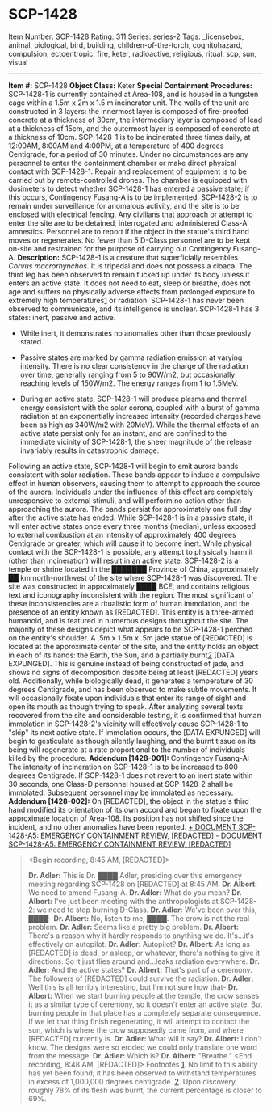 # SCP-1428
Item Number: SCP-1428
Rating: 311
Series: series-2
Tags: _licensebox, animal, biological, bird, building, children-of-the-torch, cognitohazard, compulsion, ectoentropic, fire, keter, radioactive, religious, ritual, scp, sun, visual

---

**Item #:** SCP-1428
**Object Class:** Keter
**Special Containment Procedures:** SCP-1428-1 is currently contained at Area-108, and is housed in a tungsten cage within a 1.5m x 2m x 1.5 m incinerator unit. The walls of the unit are constructed in 3 layers: the innermost layer is composed of fire-proofed concrete at a thickness of 30cm, the intermediary layer is composed of lead at a thickness of 15cm, and the outermost layer is composed of concrete at a thickness of 10cm.
SCP-1428-1 is to be incinerated three times daily, at 12:00AM, 8:00AM and 4:00PM, at a temperature of 400 degrees Centigrade, for a period of 30 minutes. Under no circumstances are any personnel to enter the containment chamber or make direct physical contact with SCP-1428-1. Repair and replacement of equipment is to be carried out by remote-controlled drones.
The chamber is equipped with dosimeters to detect whether SCP-1428-1 has entered a passive state; if this occurs, Contingency Fusang-A is to be implemented.
SCP-1428-2 is to remain under surveillance for anomalous activity, and the site is to be enclosed with electrical fencing. Any civilians that approach or attempt to enter the site are to be detained, interrogated and administered Class-A amnestics. Personnel are to report if the object in the statue's third hand moves or regenerates. No fewer than 5 D-Class personnel are to be kept on-site and restrained for the purpose of carrying out Contingency Fusang-A.
**Description:** SCP-1428-1 is a creature that superficially resembles _Corvus macrorhynchos_. It is tripedal and does not possess a cloaca. The third leg has been observed to remain tucked up under its body unless it enters an active state. It does not need to eat, sleep or breathe, does not age and suffers no physically adverse effects from prolonged exposure to extremely high temperatures[1](javascript:;) or radiation. SCP-1428-1 has never been observed to communicate, and its intelligence is unclear.
SCP-1428-1 has 3 states: inert, passive and active.
  * While inert, it demonstrates no anomalies other than those previously stated.

  * Passive states are marked by gamma radiation emission at varying intensity. There is no clear consistency in the charge of the radiation over time, generally ranging from 5 to 90W/m2, but occasionally reaching levels of 150W/m2. The energy ranges from 1 to 1.5MeV.

  * During an active state, SCP-1428-1 will produce plasma and thermal energy consistent with the solar corona, coupled with a burst of gamma radiation at an exponentially increased intensity (recorded charges have been as high as 340W/m2 with 20MeV). While the thermal effects of an active state persist only for an instant, and are confined to the immediate vicinity of SCP-1428-1, the sheer magnitude of the release invariably results in catastrophic damage.

Following an active state, SCP-1428-1 will begin to emit aurora bands consistent with solar radiation. These bands appear to induce a compulsive effect in human observers, causing them to attempt to approach the source of the aurora. Individuals under the influence of this effect are completely unresponsive to external stimuli, and will perform no action other than approaching the aurora. The bands persist for approximately one full day after the active state has ended.
While SCP-1428-1 is in a passive state, it will enter active states once every three months (median), unless exposed to external combustion at an intensity of approximately 400 degrees Centigrade or greater, which will cause it to become inert. While physical contact with the SCP-1428-1 is possible, any attempt to physically harm it (other than incineration) will result in an active state.
SCP-1428-2 is a temple or shrine located in the ███████ Province of China, approximately ██ km north-northwest of the site where SCP-1428-1 was discovered. The site was constructed in approximately ████ BCE, and contains religious text and iconography inconsistent with the region. The most significant of these inconsistencies are a ritualistic form of human immolation, and the presence of an entity known as [REDACTED]. This entity is a three-armed humanoid, and is featured in numerous designs throughout the site. The majority of these designs depict what appears to be SCP-1428-1 perched on the entity's shoulder.
A .5m x 1.5m x .5m jade statue of [REDACTED] is located at the approximate center of the site, and the entity holds an object in each of its hands: the Earth, the Sun, and a partially burnt[2](javascript:;) [DATA EXPUNGED]. This is genuine instead of being constructed of jade, and shows no signs of decomposition despite being at least [REDACTED] years old. Additionally, while biologically dead, it generates a temperature of 30 degrees Centigrade, and has been observed to make subtle movements. It will occasionally fixate upon individuals that enter its range of sight and open its mouth as though trying to speak.
After analyzing several texts recovered from the site and considerable testing, it is confirmed that human immolation in SCP-1428-2's vicinity will effectively cause SCP-1428-1 to "skip" its next active state. If immolation occurs, the [DATA EXPUNGED] will begin to gesticulate as though silently laughing, and the burnt tissue on its being will regenerate at a rate proportional to the number of individuals killed by the procedure.
**Addendum [1428-001]:** Contingency Fusang-A: The intensity of incineration on SCP-1428-1 is to be increased to 800 degrees Centigrade. If SCP-1428-1 does not revert to an inert state within 30 seconds, one Class-D personnel housed at SCP-1428-2 shall be immolated. Subsequent personnel may be immolated as necessary.
**Addendum [1428-002]:** On [REDACTED], the object in the statue's third hand modified its orientation of its own accord and began to fixate upon the approximate location of Area-108. Its position has not shifted since the incident, and no other anomalies have been reported.
[\+ DOCUMENT SCP-1428-A5: EMERGENCY CONTAINMENT REVIEW, [REDACTED]](javascript:;)
[\- DOCUMENT SCP-1428-A5: EMERGENCY CONTAINMENT REVIEW, [REDACTED]](javascript:;)
> <Begin recording, 8:45 AM, [REDACTED]>  
>    
>  **Dr. Adler:** This is Dr. ████ Adler, presiding over this emergency meeting regarding SCP-1428 on [REDACTED] at 8:45 AM.
> **Dr. Albert:** We need to amend Fusang-A.
> **Dr. Adler:** What do you mean?
> **Dr. Albert:** I've just been meeting with the anthropologists at SCP-1428-2: we need to stop burning D-Class.
> **Dr. Adler:** We've been over this, ████-
> **Dr. Albert:** No, listen to me, ████. The crow is not the real problem.
> **Dr. Adler:** Seems like a pretty big problem.
> **Dr. Albert:** There's a reason why it hardly responds to anything we do. It's…it's effectively on autopilot.
> **Dr. Adler:** Autopilot?
> **Dr. Albert:** As long as [REDACTED] is dead, or asleep, or whatever, there's nothing to give it directions. So it just flies around and…leaks radiation everywhere.
> **Dr. Adler:** And the active states?
> **Dr. Albert:** That's part of a ceremony. The followers of [REDACTED] could survive the radiation.
> **Dr. Adler:** Well this is all terribly interesting, but I'm not sure how that-
> **Dr. Albert:** When we start burning people at the temple, the crow senses it as a similar type of ceremony, so it doesn't enter an active state. But burning people in that place has a completely separate consequence. If we let that thing finish regenerating, it will attempt to contact the sun, which is where the crow supposedly came from, and where [REDACTED] currently is.
> **Dr. Adler:** What will it say?
> **Dr. Albert:** I don't know. The designs were so eroded we could only translate one word from the message.
> **Dr. Adler:** Which is?
> **Dr. Albert:** "Breathe."
> <End recording, 8:48 AM, [REDACTED]>
Footnotes
[1](javascript:;). No limit to this ability has yet been found; it has been observed to withstand temperatures in excess of 1,000,000 degrees centigrade.
[2](javascript:;). Upon discovery, roughly 78% of its flesh was burnt; the current percentage is closer to 69%.